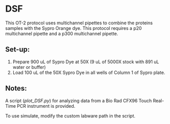 # DSF

This OT-2 protocol uses multichannel pipettes to combine the proteins samples with the Sypro Orange dye. This protocol requires a p20 multichannel pipette and a p300 multichannel pipette.

## Set-up:
1. Prepare 900 uL of Sypro Dye at 50X (9 uL of 5000X stock with 891 uL water or buffer)
2. Load 100 uL of the 50X Sypro Dye in all wells of Column 1 of Sypro plate. 

## Notes:
A script (*plot_DSF.py*) for analyzing data from a Bio Rad CFX96 Touch Real-Time PCR instrument is provided.

To use simulate, modify the custom labware path in the script. 